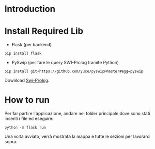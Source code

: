 # Introduction

# Install Required Lib
- Flask (per backend)
```
pip install flask
```
- PySwip (per fare le query SWI-Prolog tramite Python)
```
pip install git+https://github.com/yuce/pyswip@master#egg=pyswip
```
Download [Swi-Prolog](www.swi-prolog.org/download/stable).

# How to run

Per far partire l'applicazione, andare nel folder principale dove sono stati inseriti i file ed eseguire:
```
python -m flask run
```
Una volta avviato, verrà mostrata la mappa e tutte le sezioni per lavorarci sopra.
